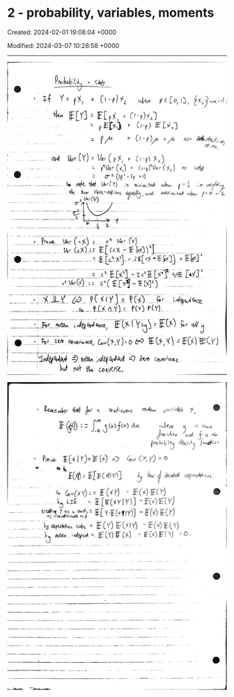 # 2 - probability, variables, moments

Created: 2024-02-01 19:08:04 +0000

Modified: 2024-03-07 10:28:58 +0000

---

![](../../media/Year-1-Prob-and-stats-2---probability,-variables,-moments-image1.jpeg)



![](../../media/Year-1-Prob-and-stats-2---probability,-variables,-moments-image2.jpeg)




